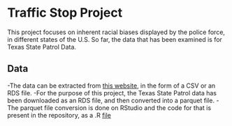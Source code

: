 # Traffic Stop Project

This project focuses on inherent racial biases displayed by the police force, in different states of the U.S. So far, the data that has been examined is for Texas State Patrol Data.

## Data
-The data can be extracted from [this website](https://openpolicing.stanford.edu/data/), in the form of a CSV or an RDS file. 
-For the purpose of this project, the Texas State Patrol data has been downloaded as an RDS file, and then converted into a parquet file. 
-The parquet file conversion is done on RStudio and the code for that is present in the repository, as a .R [file](Conversion_parquet_file.R)
